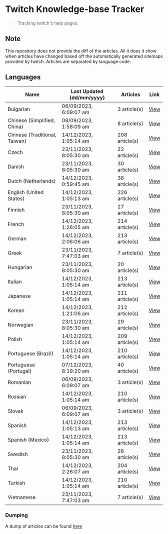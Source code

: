 # Twitch Knowledge-base Tracker
> Tracking twitch's help pages. 

## Note
This repository does not provide the diff of the articles. All it does it show when articles have changed based
off the automatically generated sitemaps provided by twitch. Articles are separated by language code.

## Languages

| Name                          | Last Updated (dd/mm/yyyy) | Articles       | Link                   |
|-------------------------------|---------------------------|----------------|------------------------|
| Bulgarian                     | 06/09/2023, 6:09:07 am    | 3 article(s)   | [View](docs/bg.md)     |
| Chinese (Simplified, China)   | 08/09/2023, 1:58:09 am    | 8 article(s)   | [View](docs/zh_CN.md)  |
| Chinese (Traditional, Taiwan) | 14/12/2023, 1:05:14 am    | 208 article(s) | [View](docs/zh_TW.md)  |
| Czech                         | 23/11/2023, 8:05:30 am    | 22 article(s)  | [View](docs/cs.md)     |
| Danish                        | 23/11/2023, 8:05:30 am    | 30 article(s)  | [View](docs/da.md)     |
| Dutch (Netherlands)           | 14/12/2023, 0:59:45 am    | 38 article(s)  | [View](docs/nl_NL.md)  |
| English (United States)       | 14/12/2023, 1:05:13 am    | 226 article(s) | [View](docs/en_US.md)  |
| Finnish                       | 23/11/2023, 8:05:30 am    | 27 article(s)  | [View](docs/fi.md)     |
| French                        | 14/12/2023, 1:26:05 am    | 214 article(s) | [View](docs/fr.md)     |
| German                        | 14/12/2023, 2:06:06 am    | 213 article(s) | [View](docs/de.md)     |
| Greek                         | 23/11/2023, 7:47:03 am    | 7 article(s)   | [View](docs/el.md)     |
| Hungarian                     | 23/11/2023, 8:05:30 am    | 20 article(s)  | [View](docs/hu.md)     |
| Italian                       | 14/12/2023, 1:05:14 am    | 213 article(s) | [View](docs/it.md)     |
| Japanese                      | 14/12/2023, 1:05:14 am    | 211 article(s) | [View](docs/ja.md)     |
| Korean                        | 14/12/2023, 1:21:06 am    | 212 article(s) | [View](docs/ko.md)     |
| Norwegian                     | 23/11/2023, 8:05:30 am    | 29 article(s)  | [View](docs/no.md)     |
| Polish                        | 14/12/2023, 1:05:14 am    | 209 article(s) | [View](docs/pl.md)     |
| Portuguese (Brazil)           | 14/12/2023, 1:05:14 am    | 210 article(s) | [View](docs/pt_BR.md)  |
| Portuguese (Portugal)         | 07/12/2023, 8:19:20 am    | 40 article(s)  | [View](docs/pt_PT.md)  |
| Romanian                      | 06/09/2023, 6:09:07 am    | 3 article(s)   | [View](docs/ro.md)     |
| Russian                       | 14/12/2023, 1:05:14 am    | 210 article(s) | [View](docs/ru.md)     |
| Slovak                        | 06/09/2023, 6:09:07 am    | 3 article(s)   | [View](docs/sk.md)     |
| Spanish                       | 14/12/2023, 1:05:13 am    | 213 article(s) | [View](docs/es.md)     |
| Spanish (Mexico)              | 14/12/2023, 1:05:14 am    | 213 article(s) | [View](docs/es_MX.md)  |
| Swedish                       | 23/11/2023, 8:05:30 am    | 26 article(s)  | [View](docs/sv.md)     |
| Thai                          | 14/12/2023, 2:26:07 am    | 204 article(s) | [View](docs/th.md)     |
| Turkish                       | 14/12/2023, 1:05:14 am    | 210 article(s) | [View](docs/tr.md)     |
| Vietnamese                    | 23/11/2023, 7:47:03 am    | 7 article(s)   | [View](docs/vi.md)     |

### Dumping
A dump of articles can be found [here](docs/RAW.md)